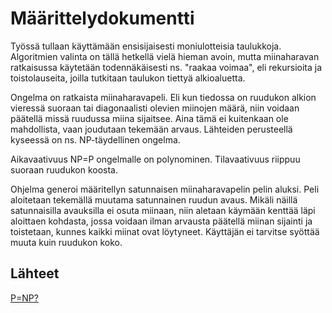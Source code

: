 # Määrittelydokumentti

Työssä tullaan käyttämään ensisijaisesti moniulotteisia taulukkoja. Algoritmien valinta on tällä hetkellä vielä hieman avoin, mutta miinaharavan ratkaisussa käytetään todennäkäisesti ns. "raakaa voimaa", eli rekursioita ja toistolauseita, joilla tutkitaan taulukon tiettyä alkioaluetta.

Ongelma on ratkaista miinaharavapeli. Eli kun tiedossa on ruudukon alkion vieressä suoraan tai diagonaalisti olevien miinojen määrä, niin voidaan päätellä missä ruudussa miina sijaitsee. Aina tämä ei kuitenkaan ole mahdollista, vaan joudutaan tekemään arvaus. Lähteiden perusteellä kyseessä on ns. NP-täydellinen ongelma.

Aikavaativuus NP=P ongelmalle on polynominen. Tilavaativuus riippuu suoraan ruudukon koosta.

Ohjelma generoi määritellyn satunnaisen miinaharavapelin pelin aluksi. Peli aloitetaan tekemällä muutama satunnainen ruudun avaus. Mikäli näillä satunnaisilla avauksilla ei osuta miinaan, niin aletaan käymään kenttää läpi aloittaen kohdasta, jossa voidaan ilman arvausta päätellä miinan sijainti ja toistetaan, kunnes kaikki miinat ovat löytyneet. Käyttäjän ei tarvitse syöttää muuta kuin ruudukon koko.

## Lähteet
[P=NP?](http://www.claymath.org/sites/default/files/minesweeper.pdf)

